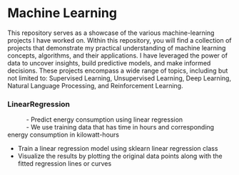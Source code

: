 # Machine Learning
This repository serves as a showcase of the various machine-learning projects I have worked on. Within this repository, you will find a collection of projects that demonstrate my practical understanding of machine learning concepts, algorithms, and their applications. I have leveraged the power of data to uncover insights, build predictive models, and make informed decisions. These projects encompass a wide range of topics, including but not limited to: Supervised Learning, Unsupervised Learning, Deep Learning, Natural Language Processing, and Reinforcement Learning.

### LinearRegression
   - Predict energy consumption using linear regression                                                                                                                
   - We use training data that has time in hours and corresponding energy consumption in kilowatt-hours                                                                                          
   - Train a linear regression model using sklearn linear regression class
   - Visualize the results by plotting the original data points along with the fitted regression lines or curves
